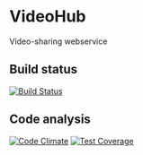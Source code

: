# VideoHub
Video-sharing webservice

## Build status
[![Build Status](https://travis-ci.org/maciaszczykm/VideoHub.svg)](https://travis-ci.org/maciaszczykm/VideoHub)

## Code analysis
[![Code Climate](https://codeclimate.com/github/maciaszczykm/VideoHub/badges/gpa.svg)](https://codeclimate.com/github/maciaszczykm/VideoHub)
[![Test Coverage](https://codeclimate.com/github/maciaszczykm/VideoHub/badges/coverage.svg)](https://codeclimate.com/github/maciaszczykm/VideoHub)